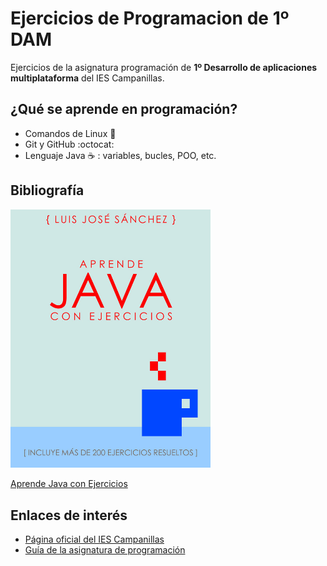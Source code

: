 # Ejercicios de Programacion de 1º DAM

Ejercicios de la asignatura programación de **1º Desarrollo de aplicaciones
 multiplataforma** del IES Campanillas.

## ¿Qué se aprende en programación?

* Comandos de Linux :penguin:
* Git y GitHub :octocat:
* Lenguaje Java :coffee: : variables, bucles, POO, etc.

## Bibliografía

<img src="Ejercicios/Imagenes/hero.jpeg" width="320px">

[Aprende Java con Ejercicios](https://leanpub.com/aprendejava/)

## Enlaces de interés

* [Página oficial del IES Campanillas](http://iescampanillas.com/)
* [Guía de la asignatura de programación](https://github.com/LuisJoseSanchez/programacion)
